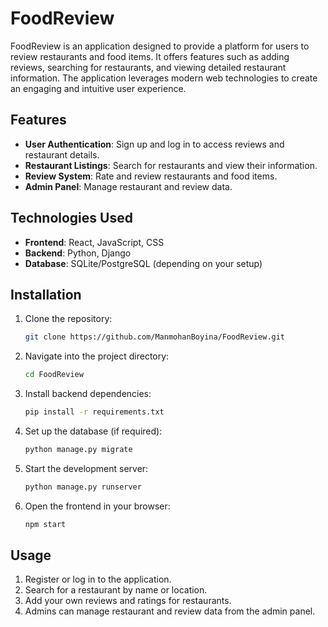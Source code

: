 # FoodReview

FoodReview is an application designed to provide a platform for users to review restaurants and food items. It offers features such as adding reviews, searching for restaurants, and viewing detailed restaurant information. The application leverages modern web technologies to create an engaging and intuitive user experience.

## Features

- **User Authentication**: Sign up and log in to access reviews and restaurant details.
- **Restaurant Listings**: Search for restaurants and view their information.
- **Review System**: Rate and review restaurants and food items.
- **Admin Panel**: Manage restaurant and review data.

## Technologies Used

- **Frontend**: React, JavaScript, CSS
- **Backend**: Python, Django
- **Database**: SQLite/PostgreSQL (depending on your setup)

## Installation

1. Clone the repository:
    ```bash
    git clone https://github.com/ManmohanBoyina/FoodReview.git
    ```

2. Navigate into the project directory:
    ```bash
    cd FoodReview
    ```

3. Install backend dependencies:
    ```bash
    pip install -r requirements.txt
    ```

4. Set up the database (if required):
    ```bash
    python manage.py migrate
    ```

5. Start the development server:
    ```bash
    python manage.py runserver
    ```

6. Open the frontend in your browser:
    ```bash
    npm start
    ```

## Usage

1. Register or log in to the application.
2. Search for a restaurant by name or location.
3. Add your own reviews and ratings for restaurants.
4. Admins can manage restaurant and review data from the admin panel.
